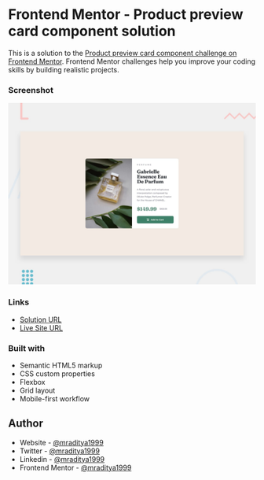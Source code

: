 # Frontend Mentor - Product preview card component solution

This is a solution to the [Product preview card component challenge on Frontend Mentor](https://www.frontendmentor.io/challenges/product-preview-card-component-GO7UmttRfa). Frontend Mentor challenges help you improve your coding skills by building realistic projects.

### Screenshot

[![Design preview for the Product preview card component coding challenge](./design/desktop-preview.jpg)](https://fm-03-product-preview-card.netlify.app)

### Links

- [Solution URL](https://www.frontendmentor.io/solutions/profile-card-component-axKk7az9cg)
- [Live Site URL](https://fm-03-product-preview-card.netlify.app)

### Built with

- Semantic HTML5 markup
- CSS custom properties
- Flexbox
- Grid layout
- Mobile-first workflow

## Author

- Website - [@mraditya1999](https://www.adityayadav.live)
- Twitter - [@mraditya1999](https://twitter.com/mraditya1999)
- Linkedin - [@mraditya1999](https://www.linkedin.com/in/mraditya1999/)
- Frontend Mentor - [@mraditya1999](https://www.frontendmentor.io/profile/Aditya-oss-creator)
